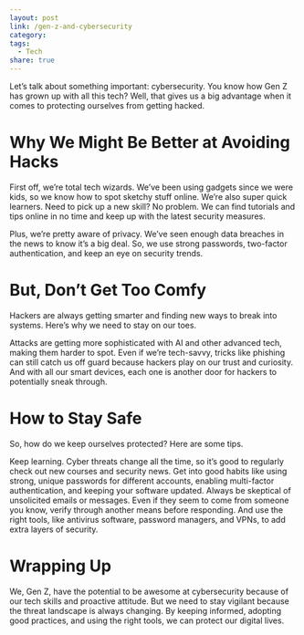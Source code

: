 ```yaml
---
layout: post
link: /gen-z-and-cybersecurity
category: 
tags:
  - Tech
share: true
---
```

Let’s talk about something important: cybersecurity. You know how Gen Z has grown up with all this tech? Well, that gives us a big advantage when it comes to protecting ourselves from getting hacked.

# Why We Might Be Better at Avoiding Hacks

First off, we’re total tech wizards. We’ve been using gadgets since we were kids, so we know how to spot sketchy stuff online. We’re also super quick learners. Need to pick up a new skill? No problem. We can find tutorials and tips online in no time and keep up with the latest security measures.

Plus, we’re pretty aware of privacy. We’ve seen enough data breaches in the news to know it’s a big deal. So, we use strong passwords, two-factor authentication, and keep an eye on security trends.

# But, Don’t Get Too Comfy

Hackers are always getting smarter and finding new ways to break into systems. Here’s why we need to stay on our toes.

Attacks are getting more sophisticated with AI and other advanced tech, making them harder to spot. Even if we’re tech-savvy, tricks like phishing can still catch us off guard because hackers play on our trust and curiosity. And with all our smart devices, each one is another door for hackers to potentially sneak through.

# How to Stay Safe

So, how do we keep ourselves protected? Here are some tips.

Keep learning. Cyber threats change all the time, so it’s good to regularly check out new courses and security news. Get into good habits like using strong, unique passwords for different accounts, enabling multi-factor authentication, and keeping your software updated. Always be skeptical of unsolicited emails or messages. Even if they seem to come from someone you know, verify through another means before responding. And use the right tools, like antivirus software, password managers, and VPNs, to add extra layers of security.

# Wrapping Up

We, Gen Z, have the potential to be awesome at cybersecurity because of our tech skills and proactive attitude. But we need to stay vigilant because the threat landscape is always changing. By keeping informed, adopting good practices, and using the right tools, we can protect our digital lives.